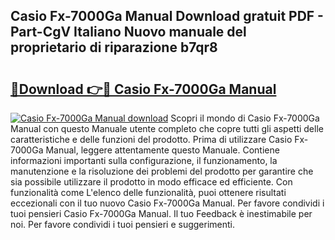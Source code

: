 ## Casio Fx-7000Ga Manual Download gratuit PDF - Part-CgV Italiano Nuovo manuale del proprietario di riparazione b7qr8

# <h2><a href="http://df9fi4.blite.top/?on=Casio+Fx-7000Ga+Manual">🔗Download 👉🔴 Casio Fx-7000Ga Manual</a></h2>

[![Casio Fx-7000Ga Manual download](https://i.imgur.com/lujVjoI.png)](http://df9fi4.blite.top/?on=Casio+Fx-7000Ga+Manual)
Scopri il mondo di Casio Fx-7000Ga Manual con questo Manuale utente completo che copre tutti gli aspetti delle caratteristiche e delle funzioni del prodotto. Prima di utilizzare Casio Fx-7000Ga Manual, leggere attentamente questo Manuale. Contiene informazioni importanti sulla configurazione, il funzionamento, la manutenzione e la risoluzione dei problemi del prodotto per garantire che sia possibile utilizzare il prodotto in modo efficace ed efficiente. Con funzionalità come L'elenco delle funzionalità, puoi ottenere risultati eccezionali con il tuo nuovo Casio Fx-7000Ga Manual. Per favore condividi i tuoi pensieri Casio Fx-7000Ga Manual. Il tuo Feedback è inestimabile per noi. Per favore condividi i tuoi pensieri e suggerimenti.
